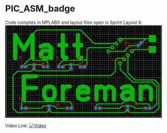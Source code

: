 # PIC_ASM_badge

Code compiles in MPLABX and layout files open in Sprint Layout 6.
![Layout](name-badge-schem_orig.jpg?raw=true "Layout")

Video Link:
[![Video](https://img.youtube.com/vi/VUewA-ey7R4/0.jpg)](https://www.youtube.com/watch?v=VUewA-ey7R4)

